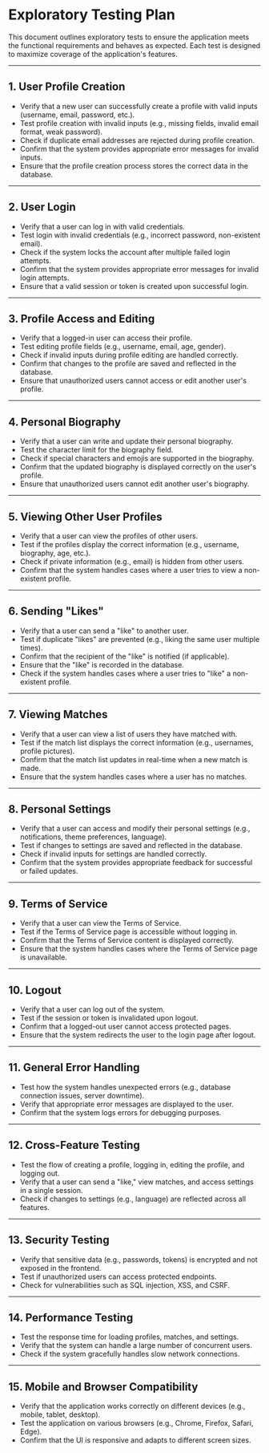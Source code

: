 # Exploratory Testing Plan

This document outlines exploratory tests to ensure the application meets the functional requirements and behaves as expected. Each test is designed to maximize coverage of the application's features.

---

## **1. User Profile Creation**
- Verify that a new user can successfully create a profile with valid inputs (username, email, password, etc.).
- Test profile creation with invalid inputs (e.g., missing fields, invalid email format, weak password).
- Check if duplicate email addresses are rejected during profile creation.
- Confirm that the system provides appropriate error messages for invalid inputs.
- Ensure that the profile creation process stores the correct data in the database.

---

## **2. User Login**
- Verify that a user can log in with valid credentials.
- Test login with invalid credentials (e.g., incorrect password, non-existent email).
- Check if the system locks the account after multiple failed login attempts.
- Confirm that the system provides appropriate error messages for invalid login attempts.
- Ensure that a valid session or token is created upon successful login.

---

## **3. Profile Access and Editing**
- Verify that a logged-in user can access their profile.
- Test editing profile fields (e.g., username, email, age, gender).
- Check if invalid inputs during profile editing are handled correctly.
- Confirm that changes to the profile are saved and reflected in the database.
- Ensure that unauthorized users cannot access or edit another user's profile.

---

## **4. Personal Biography**
- Verify that a user can write and update their personal biography.
- Test the character limit for the biography field.
- Check if special characters and emojis are supported in the biography.
- Confirm that the updated biography is displayed correctly on the user's profile.
- Ensure that unauthorized users cannot edit another user's biography.

---

## **5. Viewing Other User Profiles**
- Verify that a user can view the profiles of other users.
- Test if the profiles display the correct information (e.g., username, biography, age, etc.).
- Check if private information (e.g., email) is hidden from other users.
- Confirm that the system handles cases where a user tries to view a non-existent profile.

---

## **6. Sending "Likes"**
- Verify that a user can send a "like" to another user.
- Test if duplicate "likes" are prevented (e.g., liking the same user multiple times).
- Confirm that the recipient of the "like" is notified (if applicable).
- Ensure that the "like" is recorded in the database.
- Check if the system handles cases where a user tries to "like" a non-existent profile.

---

## **7. Viewing Matches**
- Verify that a user can view a list of users they have matched with.
- Test if the match list displays the correct information (e.g., usernames, profile pictures).
- Confirm that the match list updates in real-time when a new match is made.
- Ensure that the system handles cases where a user has no matches.

---

## **8. Personal Settings**
- Verify that a user can access and modify their personal settings (e.g., notifications, theme preferences, language).
- Test if changes to settings are saved and reflected in the database.
- Check if invalid inputs for settings are handled correctly.
- Confirm that the system provides appropriate feedback for successful or failed updates.

---

## **9. Terms of Service**
- Verify that a user can view the Terms of Service.
- Test if the Terms of Service page is accessible without logging in.
- Confirm that the Terms of Service content is displayed correctly.
- Ensure that the system handles cases where the Terms of Service page is unavailable.

---

## **10. Logout**
- Verify that a user can log out of the system.
- Test if the session or token is invalidated upon logout.
- Confirm that a logged-out user cannot access protected pages.
- Ensure that the system redirects the user to the login page after logout.

---

## **11. General Error Handling**
- Test how the system handles unexpected errors (e.g., database connection issues, server downtime).
- Verify that appropriate error messages are displayed to the user.
- Confirm that the system logs errors for debugging purposes.

---

## **12. Cross-Feature Testing**
- Test the flow of creating a profile, logging in, editing the profile, and logging out.
- Verify that a user can send a "like," view matches, and access settings in a single session.
- Check if changes to settings (e.g., language) are reflected across all features.

---

## **13. Security Testing**
- Verify that sensitive data (e.g., passwords, tokens) is encrypted and not exposed in the frontend.
- Test if unauthorized users can access protected endpoints.
- Check for vulnerabilities such as SQL injection, XSS, and CSRF.

---

## **14. Performance Testing**
- Test the response time for loading profiles, matches, and settings.
- Verify that the system can handle a large number of concurrent users.
- Check if the system gracefully handles slow network connections.

---

## **15. Mobile and Browser Compatibility**
- Verify that the application works correctly on different devices (e.g., mobile, tablet, desktop).
- Test the application on various browsers (e.g., Chrome, Firefox, Safari, Edge).
- Confirm that the UI is responsive and adapts to different screen sizes.
